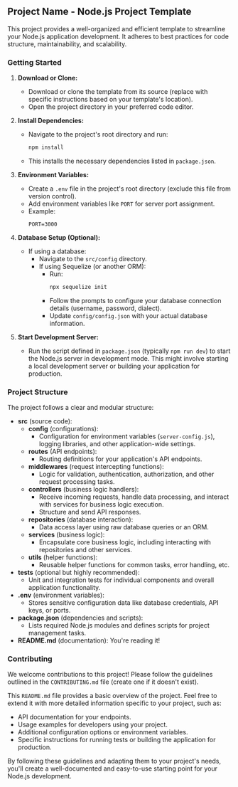 ## Project Name - Node.js Project Template

This project provides a well-organized and efficient template to streamline your Node.js application development. It adheres to best practices for code structure, maintainability, and scalability.

### Getting Started

1. **Download or Clone:**
   - Download or clone the template from its source (replace with specific instructions based on your template's location).
   - Open the project directory in your preferred code editor.

2. **Install Dependencies:**
   - Navigate to the project's root directory and run:
     ```bash
     npm install
     ```
   - This installs the necessary dependencies listed in `package.json`.

3. **Environment Variables:**
   - Create a `.env` file in the project's root directory (exclude this file from version control).
   - Add environment variables like `PORT` for server port assignment.
   - Example:
     ```
     PORT=3000
     ```

4. **Database Setup (Optional):**
   - If using a database:
     - Navigate to the `src/config` directory.
     - If using Sequelize (or another ORM):
       - Run:
         ```bash
         npx sequelize init
         ```
       - Follow the prompts to configure your database connection details (username, password, dialect).
       - Update `config/config.json` with your actual database information.

5. **Start Development Server:**
   - Run the script defined in `package.json` (typically `npm run dev`) to start the Node.js server in development mode. This might involve starting a local development server or building your application for production.

### Project Structure

The project follows a clear and modular structure:

- **src** (source code):
   - **config** (configurations):
     - Configuration for environment variables (`server-config.js`), logging libraries, and other application-wide settings.
   - **routes** (API endpoints):
     - Routing definitions for your application's API endpoints.
   - **middlewares** (request intercepting functions):
     - Logic for validation, authentication, authorization, and other request processing tasks.
   - **controllers** (business logic handlers):
     - Receive incoming requests, handle data processing, and interact with services for business logic execution.
     - Structure and send API responses.
   - **repositories** (database interaction):
     - Data access layer using raw database queries or an ORM.
   - **services** (business logic):
     - Encapsulate core business logic, including interacting with repositories and other services.
   - **utils** (helper functions):
     - Reusable helper functions for common tasks, error handling, etc.
- **tests** (optional but highly recommended):
  - Unit and integration tests for individual components and overall application functionality.
- **.env** (environment variables):
  - Stores sensitive configuration data like database credentials, API keys, or ports.
- **package.json** (dependencies and scripts):
  - Lists required Node.js modules and defines scripts for project management tasks.
- **README.md** (documentation): You're reading it!

### Contributing

We welcome contributions to this project! Please follow the guidelines outlined in the `CONTRIBUTING.md` file (create one if it doesn't exist).

This `README.md` file provides a basic overview of the project. Feel free to extend it with more detailed information specific to your project, such as:

- API documentation for your endpoints.
- Usage examples for developers using your project.
- Additional configuration options or environment variables.
- Specific instructions for running tests or building the application for production.

By following these guidelines and adapting them to your project's needs, you'll create a well-documented and easy-to-use starting point for your Node.js development.
